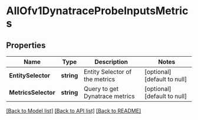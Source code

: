 # AllOfv1DynatraceProbeInputsMetrics

## Properties
Name | Type | Description | Notes
------------ | ------------- | ------------- | -------------
**EntitySelector** | **string** | Entity Selector of the metrics | [optional] [default to null]
**MetricsSelector** | **string** | Query to get Dynatrace metrics | [optional] [default to null]

[[Back to Model list]](../README.md#documentation-for-models) [[Back to API list]](../README.md#documentation-for-api-endpoints) [[Back to README]](../README.md)

